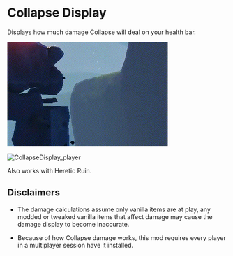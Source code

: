 # Collapse Display

Displays how much damage Collapse will deal on your health bar.

![CollapseDisplay_enemy](https://github.com/Goorakh/CollapseDisplay/blob/master/README%20Assets/CollapseDisplay_enemy.gif?raw=true)

![CollapseDisplay_player](https://github.com/Goorakh/CollapseDisplay/blob/master/README%20Assets/CollapseDisplay_player.gif?raw=true)

Also works with Heretic Ruin.

## Disclaimers

* The damage calculations assume only vanilla items are at play, any modded or tweaked vanilla items that affect damage may cause the damage display to become inaccurate.

* Because of how Collapse damage works, this mod requires every player in a multiplayer session have it installed.